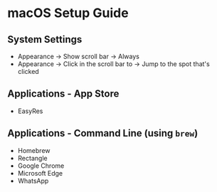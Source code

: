 # macOS Setup Guide

## System Settings
* Appearance -> Show scroll bar -> Always
* Appearance -> Click in the scroll bar to -> Jump to the spot that's clicked

## Applications - App Store
* EasyRes

## Applications - Command Line (using ```brew```)
* Homebrew
* Rectangle
* Google Chrome
* Microsoft Edge
* WhatsApp
